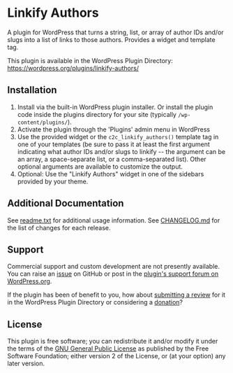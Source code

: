 # Linkify Authors

A plugin for WordPress that turns a string, list, or array of author IDs and/or slugs into a list of links to those authors. Provides a widget and template tag.

This plugin is available in the WordPress Plugin Directory: https://wordpress.org/plugins/linkify-authors/


## Installation

1. Install via the built-in WordPress plugin installer. Or install the plugin code inside the plugins directory for your site (typically `/wp-content/plugins/`).
2. Activate the plugin through the 'Plugins' admin menu in WordPress
3. Use the provided widget or the `c2c_linkify_authors()` template tag in one of your templates (be sure to pass it at least the first argument indicating what author IDs and/or slugs to linkify -- the argument can be an array, a space-separate list, or a comma-separated list). Other optional arguments are available to customize the output.
4. Optional: Use the "Linkify Authors" widget in one of the sidebars provided by your theme.


## Additional Documentation

See [readme.txt](https://github.com/coffee2code/linkify-authors/blob/master/readme.txt) for additional usage information. See [CHANGELOG.md](CHANGELOG.md) for the list of changes for each release.


## Support

Commercial support and custom development are not presently available. You can raise an [issue](https://github.com/coffee2code/linkify-authors/issues) on GitHub or post in the [plugin's support forum on WordPress.org](https://wordpress.org/support/plugin/linkify-authors/).

If the plugin has been of benefit to you, how about [submitting a review](https://wordpress.org/support/plugin/linkify-authors/reviews/) for it in the WordPress Plugin Directory or considering a [donation](https://www.paypal.com/cgi-bin/webscr?cmd=_s-xclick&hosted_button_id=6ARCFJ9TX3522)?


## License

This plugin is free software; you can redistribute it and/or modify it under the terms of the [GNU General Public License](https://www.gnu.org/licenses/gpl-2.0.html) as published by the Free Software Foundation; either version 2 of the License, or (at your option) any later version.